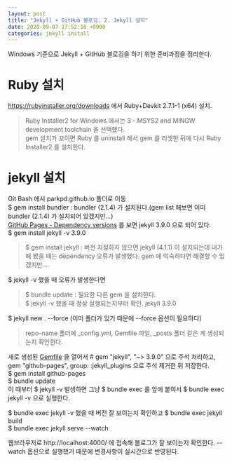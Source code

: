 ```yaml
---
layout: post
title: "Jekyll + GitHub 블로깅. 2. Jekyll 설치"
date: 2020-09-07 17:52:18 +0900
categories: jekyll install
---
```

Windows 기준으로 Jekyll + GitHub 블로깅을 하기 위한 준비과정을 정리한다.  
# Ruby 설치
<https://rubyinstaller.org/downloads> 에서 Ruby+Devkit 2.7.1-1 (x64) 설치.  
> Ruby Installer2 for Windows 에서는 3 - MSYS2 and MINGW development toolchain 을 선택했다.  
> gem 설치가 꼬이면 Ruby 를 uninstall 해서 gem 를 리셋한 뒤에 다시 Ruby Installer2 를 설치한다.  

# jekyll 설치
Git Bash 에서 parkpd.github.io 폴더로 이동  
$ gem install bundler : bundler (2.1.4) 가 설치된다.(gem list 해보면 이미 bundler (2.1.4) 가 설치되어 있겠지만...)  
[GitHub Pages - Dependency versions](https://pages.github.com/versions) 를 보면 jekyll 3.9.0 으로 되어 있다.  
$ gem install jekyll -v 3.9.0
> $ gem install jekyll : 버전 지정하지 않으면 jekyll (4.1.1) 이 설치되는데 내가 해 봤을 때는 dependency 오류가 발생했다. gem 에 익숙하다면 해결할 수 있겠지만...  

$ jekyll -v 했을 때 오류가 발생한다면
> $ bundle update : 필요한 다른 gem 을 설치한다.  
> $ jekyll -v 했을 때 정상 실행되는지부터 확인. jekyll 3.9.0  

$ jekyll new . --force (이미 폴더가 있기 때문에 --force 옵션이 필요하다)  
> repo-name 폴더에 _config.yml, Gemfile 파일, _posts 폴더 같은 게 생성되는지 확인한다.

새로 생성된 [Gemfile](https://bundler.io/v2.1/gemfile.html) 을 열어서 \# gem "jekyll", "~> 3.9.0" 으로 주석 처리하고, gem "github-pages", group: :jekyll_plugins 으로 주석 제거한 뒤 저장한다.  
$ gem install github-pages  
$ bundle update  
이 때부터 $ jekyll -v 발생하면 그냥 $ bundle exec 를 앞에 붙여서 $ bundle exec jekyll -v 으로 실행한다.  

$ bundle exec jekyll -v 했을 때 버전 잘 보이는지 확인하고
$ bundle exec jekyll build  
$ bundle exec jekyll serve --watch  

웹브라우저로 http://localhost:4000/ 에 접속해 블로그가 잘 보이는지 확인한다. --watch 옵션으로 실행했기 때문에 변경사항이 실시간으로 반영된다.